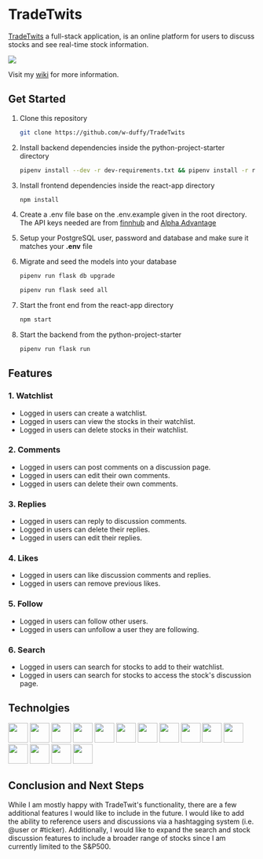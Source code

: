 # TradeTwits
[TradeTwits](http://tradetwits.herokuapp.com/) a full-stack application, is an online platform for users to discuss stocks and see real-time stock information.

<img src="https://i.ibb.co/JdFv8C1/Screenshot-2022-02-24-215015.png" />

Visit my [wiki](https://github.com/w-duffy/TradeTwits/wiki/TradeTwits) for more information.

## Get Started

1. Clone this repository 

   ```bash
   git clone https://github.com/w-duffy/TradeTwits
   ```

2. Install backend dependencies inside the python-project-starter directory

      ```bash
      pipenv install --dev -r dev-requirements.txt && pipenv install -r requirements.txt     
      ```
3. Install frontend dependencies inside the react-app directory

     ```bash
     npm install
     ```

4. Create a .env file base on the .env.example given in the root directory. The API keys needed are from [finnhub](https://finnhub.io/) and [Alpha Advantage](https://rapidapi.com/alphavantage/api/alpha-vantage/)

5. Setup your PostgreSQL user, password and database and make sure it matches your **.env** file

6. Migrate and seed the models into your database

     ```bash
     pipenv run flask db upgrade
     ```
     ```bash
     pipenv run flask seed all
     ```

7. Start the front end from the react-app directory

     ```bash
     npm start
     ```

8. Start the backend from the python-project-starter

     ```bash
     pipenv run flask run
     ```
     
## Features
### 1. Watchlist
* Logged in users can create a watchlist.
* Logged in users can view the stocks in their watchlist.
* Logged in users can delete stocks in their watchlist.

### 2. Comments
* Logged in users can post comments on a discussion page.
* Logged in users can edit their own comments.
* Logged in users can delete their own comments.


### 3. Replies
* Logged in users can reply to discussion comments.
* Logged in users can delete their replies.
* Logged in users can edit their replies.

### 4. Likes 
* Logged in users can like discussion comments and replies.
* Logged in users can remove previous likes.

### 5. Follow
* Logged in users can follow other users.
* Logged in users can unfollow a user they are following.

### 6. Search
* Logged in users can search for stocks to add to their watchlist.
* Logged in users can search for stocks to access the stock's discussion page.

## Technolgies 
<img  src="https://cdn.jsdelivr.net/gh/devicons/devicon/icons/javascript/javascript-original.svg"  height=40/> <img src="https://cdn.jsdelivr.net/gh/devicons/devicon/icons/python/python-original.svg" height=40/> <img src="https://cdn.jsdelivr.net/gh/devicons/devicon/icons/react/react-original.svg" height=40/> <img src="https://cdn.jsdelivr.net/gh/devicons/devicon/icons/redux/redux-original.svg" height=40/>
<img src="https://cdn.jsdelivr.net/gh/devicons/devicon/icons/nodejs/nodejs-plain-wordmark.svg" height=40/>
<img src="https://quintagroup.com/cms/python/images/sqlalchemy-logo.png/@@images/eca35254-a2db-47a8-850b-2678f7f8bc09.png" height=40/>
<img  src="https://cdn.jsdelivr.net/gh/devicons/devicon/icons/postgresql/postgresql-original.svg"  height=40/>
<img  src="https://cdn.jsdelivr.net/gh/devicons/devicon/icons/sequelize/sequelize-original.svg"  height=40/>
<img  src="https://cdn.jsdelivr.net/gh/devicons/devicon/icons/css3/css3-original.svg"  height=40/>
<img  src="https://cdn.jsdelivr.net/gh/devicons/devicon/icons/html5/html5-original.svg"  height=40/>
<img  src="https://cdn.jsdelivr.net/gh/devicons/devicon/icons/git/git-original.svg"  height=40/>
<img  src="https://cdn.jsdelivr.net/gh/devicons/devicon/icons/vscode/vscode-original.svg"  height=40/>
<img src="https://cdn.jsdelivr.net/gh/devicons/devicon/icons/flask/flask-original-wordmark.svg" height=40/>
<img src="https://cdn.jsdelivr.net/gh/devicons/devicon/icons/docker/docker-plain-wordmark.svg" height=40/>
<img src="https://react-chartjs-2.js.org/img/favicon.ico" height=40/>
## Conclusion and Next Steps
While I am mostly happy with TradeTwit's functionality, there are a few additional features I would like to include in the future.  I would like to add the ability to reference users and discussions via a hashtagging system (i.e. @user or #ticker).  Additionally, I would like to expand the search and stock discussion features to include a broader range of stocks since I am currently limited to the S&P500.
